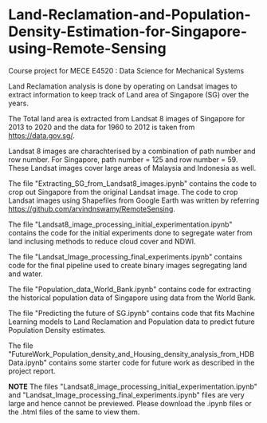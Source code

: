 # Land-Reclamation-and-Population-Density-Estimation-for-Singapore-using-Remote-Sensing
Course project for MECE E4520 : Data Science for Mechanical Systems

Land Reclamation analysis is done by operating on Landsat images to extract information to keep track of Land area of Singapore (SG) over the years.

The Total land area is extracted from Landsat 8 images of Singapore for 2013 to 2020 and the data for 1960 to 2012 is taken from https://data.gov.sg/.

Landsat 8 images are charachterised by a combination of path number and row number.
For Singapore, path number = 125 and row number = 59.
These Landsat images cover large areas of Malaysia and Indonesia as well. 

The file "Extracting_SG_from_Landsat8_images.ipynb" contains the code to crop out Singapore from the original Landsat image.
The code to crop Landsat images using Shapefiles from Google Earth was written by referring https://github.com/arvindnswamy/RemoteSensing.

The file "Landsat8_image_processing_initial_experimentation.ipynb" contains the code for the initial experiments done to segregate water from land inclusing methods to reduce cloud cover and NDWI.

The file "Landsat_Image_processing_final_experiments.ipynb" contains code for the final pipeline used to create binary images segregating land and water.

The file "Population_data_World_Bank.ipynb" contains code for extracting the historical population data of Singapore using data from the World Bank.

The file "Predicting the future of SG.ipynb" contains code that fits Machine Learning models to Land Reclamation and Population data to predict future Population Density estimates.

The file "FutureWork_Population_density_and_Housing_density_analysis_from_HDB Data.ipynb" contains some starter code for future work as described in the project report.

**NOTE**
The files "Landsat8_image_processing_initial_experimentation.ipynb" and "Landsat_Image_processing_final_experiments.ipynb" files are very large and hence cannot be previewed.
Please download the .ipynb files or the .html files of the same to view them.





